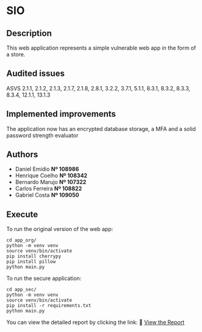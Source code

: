 # SIO

## Description

This web application represents a simple vulnerable web app in the form of a store.

## Audited issues 
ASVS 2.1.1, 2.1.2, 2.1.3, 2.1.7, 2.1.8, 2.8.1, 3.2.2, 3.7.1, 5.1.1, 8.3.1, 8.3.2, 8.3.3, 8.3.4, 12.1.1, 13.1.3

## Implemented improvements

The application now has an encrypted database storage, a MFA and a solid password strength evaluator 

## Authors
- Daniel Emídio **Nº 108986**
- Henrique Coelho **Nº 108342**
- Bernardo Marujo **Nº 107322**
- Carlos Ferreira **Nº 108822**
- Gabriel Costa **Nº 109050**

## Execute

To run the original version of the web app:
```shell
cd app_org/
python -m venv venv
source venv/bin/activate
pip install cherrypy
pip install pillow
python main.py
```

To run the secure application:

```shell
cd app_sec/
python -m venv venv
source venv/bin/activate
pip install -r requirements.txt
python main.py
```

You can view the detailed report by clicking the link:
📄 [View the Report](analysis/report.md)

